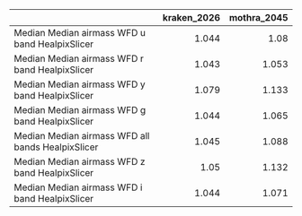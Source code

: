 |                                                   |   kraken_2026 |   mothra_2045 |
|:--------------------------------------------------|--------------:|--------------:|
| Median Median airmass WFD u band HealpixSlicer    |         1.044 |         1.08  |
| Median Median airmass WFD r band HealpixSlicer    |         1.043 |         1.053 |
| Median Median airmass WFD y band HealpixSlicer    |         1.079 |         1.133 |
| Median Median airmass WFD g band HealpixSlicer    |         1.044 |         1.065 |
| Median Median airmass WFD all bands HealpixSlicer |         1.045 |         1.088 |
| Median Median airmass WFD z band HealpixSlicer    |         1.05  |         1.132 |
| Median Median airmass WFD i band HealpixSlicer    |         1.044 |         1.071 |
